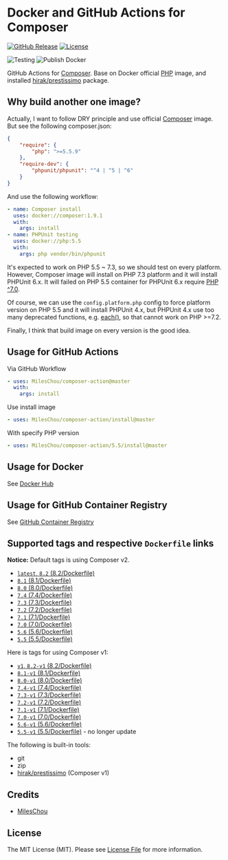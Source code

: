 # Docker and GitHub Actions for Composer

[![GitHub Release][ico-release]][link-github-release]
[![License][ico-license]](LICENSE)

![Testing](https://github.com/MilesChou/composer-action/workflows/Testing/badge.svg)
![Publish Docker](https://github.com/MilesChou/composer-action/workflows/Publish%20Docker/badge.svg)

GitHub Actions for [Composer](https://getcomposer.org). Base on Docker official [PHP](https://hub.docker.com/_/php) image, and installed [hirak/prestissimo](https://github.com/hirak/prestissimo) package. 

[ico-release]: https://img.shields.io/github/tag/MilesChou/composer-action.svg
[ico-license]: https://img.shields.io/badge/license-MIT-brightgreen.svg
[link-github-release]: https://github.com/MilesChou/composer-action/releases

## Why build another one image?

Actually, I want to follow DRY principle and use official [Composer](https://hub.docker.com/_/composer) image. But see the following composer.json:

```json
{
    "require": {
        "php": ">=5.5.9"
    },
    "require-dev": {
        "phpunit/phpunit": "^4 | ^5 | ^6"
    }
}
```

And use the following workflow:

```yaml
- name: Composer install
  uses: docker://composer:1.9.1
  with:
    args: install
- name: PHPUnit testing
  uses: docker://php:5.5
  with:
    args: php vendor/bin/phpunit
```

It's expected to work on PHP 5.5 ~ 7.3, so we should test on every platform. However, Composer image will install on PHP 7.3 platform and it will install PHPUnit 6.x. It will failed on PHP 5.5 container for PHPUnit 6.x require [PHP ^7.0](https://packagist.org/packages/phpunit/phpunit#6.0.0).   

Of course, we can use the `config.platform.php` config to force platform version on PHP 5.5 and it will install PHPUnit 4.x, but PHPUnit 4.x use too many deprecated functions, e.g. [each()](https://www.php.net/manual/en/function.each.php), so that cannot work on PHP >=7.2.

Finally, I think that build image on every version is the good idea.

## Usage for GitHub Actions

Via GitHub Workflow

```yaml
- uses: MilesChou/composer-action@master
  with:
    args: install
```

Use install image

```yaml
- uses: MilesChou/composer-action/install@master
```

With specify PHP version

```yaml
- uses: MilesChou/composer-action/5.5/install@master
```

## Usage for Docker

See [Docker Hub](https://hub.docker.com/r/mileschou/composer/)

## Usage for GitHub Container Registry

See [GitHub Container Registry](https://github.com/users/MilesChou/packages/container/package/composer)

## Supported tags and respective `Dockerfile` links

**Notice:** Default tags is using Composer v2.

* [`latest`, `8.2` (8.2/Dockerfile)](https://github.com/MilesChou/composer-action/blob/master/8.2/Dockerfile)
* [`8.1` (8.1/Dockerfile)](https://github.com/MilesChou/composer-action/blob/master/8.1/Dockerfile)
* [`8.0` (8.0/Dockerfile)](https://github.com/MilesChou/composer-action/blob/master/8.0/Dockerfile)
* [`7.4` (7.4/Dockerfile)](https://github.com/MilesChou/composer-action/blob/master/7.4/Dockerfile)
* [`7.3` (7.3/Dockerfile)](https://github.com/MilesChou/composer-action/blob/master/7.3/Dockerfile)
* [`7.2` (7.2/Dockerfile)](https://github.com/MilesChou/composer-action/blob/master/7.2/Dockerfile)
* [`7.1` (7.1/Dockerfile)](https://github.com/MilesChou/composer-action/blob/master/7.1/Dockerfile)
* [`7.0` (7.0/Dockerfile)](https://github.com/MilesChou/composer-action/blob/master/7.0/Dockerfile)
* [`5.6` (5.6/Dockerfile)](https://github.com/MilesChou/composer-action/blob/master/5.6/Dockerfile)
* [`5.5` (5.5/Dockerfile)](https://github.com/MilesChou/composer-action/blob/master/5.5/Dockerfile)

Here is tags for using Composer v1:

* [`v1`, `8.2-v1` (8.2/Dockerfile)](https://github.com/MilesChou/composer-action/blob/master/8.2/Dockerfile)
* [`8.1-v1` (8.1/Dockerfile)](https://github.com/MilesChou/composer-action/blob/master/8.1/Dockerfile)
* [`8.0-v1` (8.0/Dockerfile)](https://github.com/MilesChou/composer-action/blob/master/8.0/Dockerfile)
* [`7.4-v1` (7.4/Dockerfile)](https://github.com/MilesChou/composer-action/blob/master/7.4/Dockerfile)
* [`7.3-v1` (7.3/Dockerfile)](https://github.com/MilesChou/composer-action/blob/master/7.3/Dockerfile)
* [`7.2-v1` (7.2/Dockerfile)](https://github.com/MilesChou/composer-action/blob/master/7.2/Dockerfile)
* [`7.1-v1` (7.1/Dockerfile)](https://github.com/MilesChou/composer-action/blob/master/7.1/Dockerfile)
* [`7.0-v1` (7.0/Dockerfile)](https://github.com/MilesChou/composer-action/blob/master/7.0/Dockerfile)
* [`5.6-v1` (5.6/Dockerfile)](https://github.com/MilesChou/composer-action/blob/master/5.6/Dockerfile)
* [`5.5-v1` (5.5/Dockerfile)](https://github.com/MilesChou/composer-action/blob/master/5.5/Dockerfile) - no longer update

The following is built-in tools:

* git
* zip
* [hirak/prestissimo](https://github.com/hirak/prestissimo) (Composer v1)

## Credits

* [MilesChou](https://github.com/MilesChou)

## License

The MIT License (MIT). Please see [License File](LICENSE) for more information.
